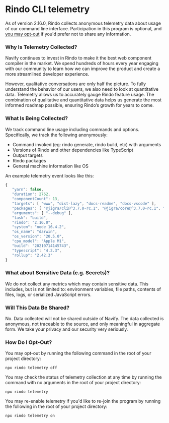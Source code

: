 # Rindo CLI telemetry

As of version 2.16.0, Rindo collects anonymous telemetry data about usage of our command line interface. Participation in this program is optional, and [you may opt-out](#how-do-i-opt-out) if you'd prefer not to share any information.

### Why Is Telemetry Collected?

Navify continues to invest in Rindo to make it the best web component compiler in the market. We spend hundreds of hours every year engaging with our community to learn how we can improve the product and create a more streamlined developer experience.

However, qualitative conversations are only half the picture. To fully understand the behavior of our users, we also need to look at quantitative data. Telemetry allows us to accurately gauge Rindo feature usage. The combination of qualitative and quantitative data helps us generate the most informed roadmap possible, ensuring Rindo’s growth for years to come.

### What Is Being Collected?

We track command line usage including commands and options. Specifically, we track the following anonymously:

- Command invoked (eg: rindo generate, rindo build, etc) with arguments
- Versions of Rindo and other dependencies like TypeScript
- Output targets
- Rindo packages
- General machine information like OS

An example telemetry event looks like this:

```javascript
{
   "yarn": false,
   "duration": 2762,
   "componentCount": 13,
   "targets": [ "www", "dist-lazy", "docs-readme", "docs-vscode" ],
   "packages": [ "@jigra/cli@^3.7.0-rc.1", "@jigra/core@^3.7.0-rc.1", "@rindo/core@latest", "@rindo/store@latest" ],
   "arguments": [ "--debug" ],
   "task": "build",
   "rindo": "2.16.0",
   "system": "node 16.4.2",
   "os_name": "darwin",
   "os_version": "20.5.0",
   "cpu_model": "Apple M1",
   "build": "20210714145743",
   "typescript": "4.2.3",
   "rollup": "2.42.3"
}
```

### What about Sensitive Data (e.g. Secrets)?

We do not collect any metrics which may contain sensitive data. This includes, but is not limited to: environment variables, file paths, contents of files, logs, or serialized JavaScript errors.

### Will This Data Be Shared?

No. Data collected will not be shared outside of Navify. The data collected is anonymous, not traceable to the source, and only meaningful in aggregate form. We take your privacy and our security very seriously.

### How Do I Opt-Out?

You may opt-out by running the following command in the root of your project directory:

`npx rindo telemetry off`

You may check the status of telemetry collection at any time by running the command with no arguments in the root of your project directory:

`npx rindo telemetry`

You may re-enable telemetry if you'd like to re-join the program by running the following in the root of your project directory:

`npx rindo telemetry on`
